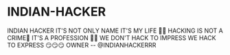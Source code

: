 # INDIAN-HACKER
INDIAN HACKER IT'S NOT ONLY NAME IT'S MY LIFE 🙂🙂  HACKING IS NOT A CRIME🥺 IT'S A PROFESSION 🙂🙂 WE DON'T HACK TO IMPRESS WE HACK TO EXPRESS 😏😏😏  OWNER -- @INDIANHACKERRR
